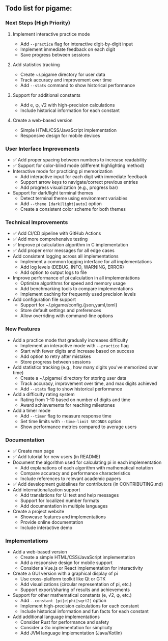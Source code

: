 ## Todo list for pigame:

### Next Steps (High Priority)
1. Implement interactive practice mode
   - Add `--practice` flag for interactive digit-by-digit input
   - Implement immediate feedback on each digit
   - Save progress between sessions

2. Add statistics tracking
   - Create ~/.pigame directory for user data
   - Track accuracy and improvement over time
   - Add `--stats` command to show historical performance

3. Support for additional constants
   - Add e, φ, √2 with high-precision calculations
   - Include historical information for each constant

4. Create a web-based version
   - Simple HTML/CSS/JavaScript implementation
   - Responsive design for mobile devices

### User Interface Improvements
* ✅ Add proper spacing between numbers to increase readability
* ✅ Support for color-blind mode (different highlighting method)
* Interactive mode for practicing pi memorization
  - Add interactive input for each digit with immediate feedback
  - Support arrow keys to navigate/correct previous entries
  - Add progress visualization (e.g., progress bar)
* Support for dark/light terminal themes
  - Detect terminal theme using environment variables
  - Add `--theme [dark|light|auto]` option
  - Create a consistent color scheme for both themes

### Technical Improvements
* ✅ Add CI/CD pipeline with GitHub Actions
* ✅ Add more comprehensive testing
* ✅ Improve pi calculation algorithm in C implementation
* ✅ Add proper error messages for all edge cases
* Add consistent logging across all implementations
  - Implement a common logging interface for all implementations
  - Add log levels (DEBUG, INFO, WARNING, ERROR)
  - Add option to output logs to file
* Improve performance of pi calculation in all implementations
  - Optimize algorithms for speed and memory usage
  - Add benchmarking tools to compare implementations
  - Implement caching for frequently used precision levels
* Add configuration file support
  - Support for ~/.pigame/config.{json,yaml,toml}
  - Store default settings and preferences
  - Allow overriding with command-line options

### New Features
* Add a practice mode that gradually increases difficulty
  - Implement an interactive mode with `--practice` flag
  - Start with fewer digits and increase based on success
  - Add option to retry after mistakes
  - Store progress between sessions
* Add statistics tracking (e.g., how many digits you've memorized over time)
  - Create a ~/.pigame/ directory for storing user data
  - Track accuracy, improvement over time, and max digits achieved
  - Add `--stats` flag to show historical performance
* Add a difficulty rating system
  - Rating from 1-10 based on number of digits and time
  - Award achievements for reaching milestones
* Add a timer mode
  - Add `--timer` flag to measure response time
  - Set time limits with `--time-limit SECONDS` option
  - Show performance metrics compared to average users

### Documentation
* ✅ Create man page
* ✅ Add tutorial for new users (in README)
* Document the algorithm used for calculating pi in each implementation
  - Add explanations of each algorithm with mathematical notation
  - Compare accuracy and performance characteristics
  - Include references to relevant academic papers
* ✅ Add development guidelines for contributors (in CONTRIBUTING.md)
* Add internationalization support
  - Add translations for UI text and help messages
  - Support for localized number formats
  - Add documentation in multiple languages
* Create a project website
  - Showcase features and implementations
  - Provide online documentation
  - Include interactive demo

### Implementations
* Add a web-based version
  - Create a simple HTML/CSS/JavaScript implementation
  - Add a responsive design for mobile support
  - Consider a Vue.js or React implementation for interactivity
* Create a GUI version with a graphical display of pi
  - Use cross-platform toolkit like Qt or GTK
  - Add visualizations (circular representation of pi, etc.)
  - Support export/sharing of results and achievements
* Support for other mathematical constants (e, √2, φ, etc.)
  - Add `--constant [pi|e|phi|sqrt2]` option
  - Implement high-precision calculations for each constant
  - Include historical information and fun facts for each constant
* Add additional language implementations
  - Consider Rust for performance and safety
  - Consider a Go implementation for simplicity
  - Add JVM language implementation (Java/Kotlin)
